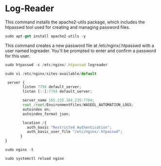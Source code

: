 # Log-Reader

This command installs the apache2-utils package, which includes the htpasswd tool used for creating and managing password files.

```javascript
sudo apt-get install apache2-utils -y
```


This command creates a new password file at /etc/nginx/.htpasswd with a user named logreader. You'll be prompted to enter and confirm a password for this user.

```javascript
sudo htpasswd -c /etc/nginx/.htpasswd logreader
```

```javascript
sudo vi /etc/nginx/sites-available/default
```

```javascript
 server {
        listen 7794 default_server;
        listen [::]:7794 default_server;

        server_name 165.232.184.235:7794;
        root /root/EnvironmentFiles/WASEEL_AUTOMATION_LOGS;
        autoindex on;
        autoindex_format json;

        location /{
          auth_basic "Restricted Authentication";
          auth_basic_user_file "/etc/nginx/.htpasswd";
       }
}
```

```javascript
sudo nginx -t
```

```javascript
sudo systemctl reload nginx
```
